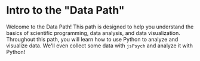 # Intro to the "Data Path"

Welcome to the Data Path! This path is designed to help you understand the basics of scientific programming, data analysis, and data visualization. Throughout this path, you will learn how to use Python to analyze and visualize data. We'll even collect some data with `jsPsych` and analyze it with Python!